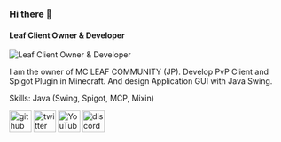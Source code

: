 ### Hi there 👋
#### Leaf Client Owner & Developer
![Leaf Client Owner & Developer](https://pbs.twimg.com/profile_banners/1300038511383293953/1649417199/1500x500)

I am the owner of MC LEAF COMMUNITY (JP). 
Develop PvP Client and Spigot Plugin in Minecraft. 
And design Application GUI with Java Swing. 

Skills: Java (Swing, Spigot, MCP, Mixin)

[<img src='https://cdn.jsdelivr.net/npm/simple-icons@3.0.1/icons/github.svg' alt='github' height='40'>](https://github.com/Lefiy)  [<img src='https://cdn.jsdelivr.net/npm/simple-icons@3.0.1/icons/twitter.svg' alt='twitter' height='40'>](https://twitter.com/leaf_client)  [<img src='https://cdn.jsdelivr.net/npm/simple-icons@3.0.1/icons/youtube.svg' alt='YouTube' height='40'>](https://www.youtube.com/channel/Lefiy_MC)  [<img src='https://cdn.jsdelivr.net/npm/simple-icons@3.0.1/icons/discord.svg' alt='discord' height='40'>](https://discord.com/invite/eJtRwnhxdY)
